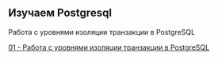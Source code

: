 ## Изучаем Postgresql


Работа с уровнями изоляции транзакции в PostgreSQL

[01 - Работа с уровнями изоляции транзакции в PostgreSQL](https://github.com/Aleksey-10081967/Postgresql-study/tree/main/Isolation_levels)

